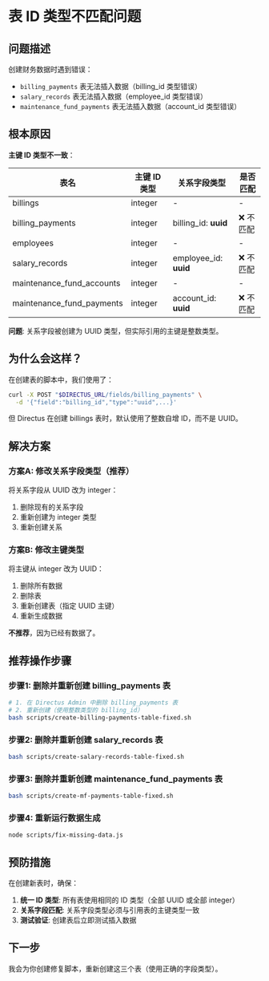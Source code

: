 # 表 ID 类型不匹配问题

## 问题描述

创建财务数据时遇到错误：
- `billing_payments` 表无法插入数据（billing_id 类型错误）
- `salary_records` 表无法插入数据（employee_id 类型错误）
- `maintenance_fund_payments` 表无法插入数据（account_id 类型错误）

## 根本原因

**主键 ID 类型不一致**：

| 表名 | 主键 ID 类型 | 关系字段类型 | 是否匹配 |
|-----|------------|------------|---------|
| billings | integer | - | - |
| billing_payments | integer | billing_id: **uuid** | ❌ 不匹配 |
| employees | integer | - | - |
| salary_records | integer | employee_id: **uuid** | ❌ 不匹配 |
| maintenance_fund_accounts | integer | - | - |
| maintenance_fund_payments | integer | account_id: **uuid** | ❌ 不匹配 |

**问题**: 关系字段被创建为 UUID 类型，但实际引用的主键是整数类型。

## 为什么会这样？

在创建表的脚本中，我们使用了：

```bash
curl -X POST "$DIRECTUS_URL/fields/billing_payments" \
  -d '{"field":"billing_id","type":"uuid",...}'
```

但 Directus 在创建 billings 表时，默认使用了整数自增 ID，而不是 UUID。

## 解决方案

### 方案A: 修改关系字段类型（推荐）

将关系字段从 UUID 改为 integer：

1. 删除现有的关系字段
2. 重新创建为 integer 类型
3. 重新创建关系

### 方案B: 修改主键类型

将主键从 integer 改为 UUID：

1. 删除所有数据
2. 删除表
3. 重新创建表（指定 UUID 主键）
4. 重新生成数据

**不推荐**，因为已经有数据了。

## 推荐操作步骤

### 步骤1: 删除并重新创建 billing_payments 表

```bash
# 1. 在 Directus Admin 中删除 billing_payments 表
# 2. 重新创建（使用整数类型的 billing_id）
bash scripts/create-billing-payments-table-fixed.sh
```

### 步骤2: 删除并重新创建 salary_records 表

```bash
bash scripts/create-salary-records-table-fixed.sh
```

### 步骤3: 删除并重新创建 maintenance_fund_payments 表

```bash
bash scripts/create-mf-payments-table-fixed.sh
```

### 步骤4: 重新运行数据生成

```bash
node scripts/fix-missing-data.js
```

## 预防措施

在创建新表时，确保：

1. **统一 ID 类型**: 所有表使用相同的 ID 类型（全部 UUID 或全部 integer）
2. **关系字段匹配**: 关系字段类型必须与引用表的主键类型一致
3. **测试验证**: 创建表后立即测试插入数据

## 下一步

我会为你创建修复脚本，重新创建这三个表（使用正确的字段类型）。
